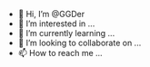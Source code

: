 - 👋 Hi, I’m @GGDer
- 👀 I’m interested in ...
- 🌱 I’m currently learning ...
- 💞️ I’m looking to collaborate on ...
- 📫 How to reach me ...

<!---
GGDer/GGDer is a ✨ special ✨ repository because its `README.md` (this file) appears on your GitHub profile.
You can click the Preview link to take a look at your changes.
--->
